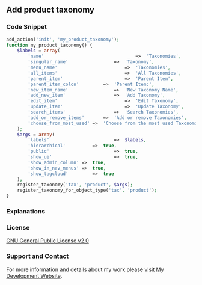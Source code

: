## Add product taxonomy

### Code Snippet

```php
add_action('init', 'my_product_taxonomy');
function my_product_taxonomy() {
	$labels = array(
		'name'									=>	'Taxonomies',
		'singular_name'					=>	'Taxonomy',
		'menu_name'							=>	'Taxonomies',
		'all_items'							=>	'All Taxonomies',
		'parent_item'						=>	'Parent Item',
		'parent_item_colon'			=>	'Parent Item:',
		'new_item_name'					=>	'New Taxonomy Name',
		'add_new_item'					=>	'Add Taxonomy',
		'edit_item'							=>	'Edit Taxonomy',
		'update_item'						=>	'Update Taxonomy',
		'search_items'					=>	'Search Taxonomies',
		'add_or_remove_items'		=>	'Add or remove Taxonomies',
		'choose_from_most_used'	=>	'Choose from the most used Taxonomies'
	);
	$args = array(
		'labels'						=>	$labels,
		'hierarchical'			=>	true,
		'public'						=>	true,
		'show_ui'						=>	true,
		'show_admin_column'	=>	true,
		'show_in_nav_menus'	=>	true,
		'show_tagcloud'			=>	true
	);
	register_taxonomy('tax', 'product', $args);
	register_taxonomy_for_object_type('tax', 'product');
}
```
### Explanations

### License

[GNU General Public License v2.0](https://github.com/dedewiweka/snippets/blob/main/LICENSE)


### Support and Contact

For more information and details about my work please visit [My Development Website](https://dede.wiweka.com/development).